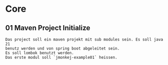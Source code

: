 
# Core

## 01 Maven Project Initialize

```text
Das project soll ein maven projekt mit sub modules sein. Es soll java 21
benutz werden und von spring boot abgeleitet sein.
Es soll lombok benutzt werden.
Das erste modul soll `jmonkej-example01` heissen.
```